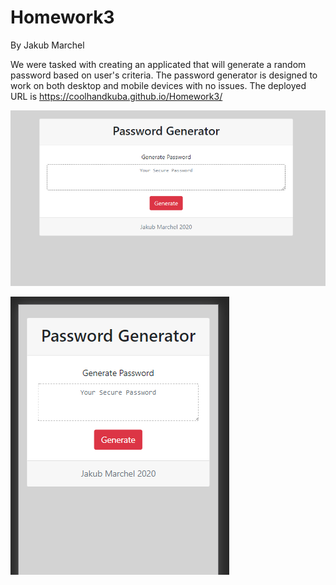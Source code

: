# Homework3

By Jakub Marchel 

We were tasked with creating an applicated that will generate a random password based on user's criteria. The password generator is designed to work on both desktop and mobile devices with no issues. The deployed URL is https://coolhandkuba.github.io/Homework3/

![Desktop Screenshot](/assets/Desktop.PNG)

![Mobile screenshot](/assets/xs_screen.png)
